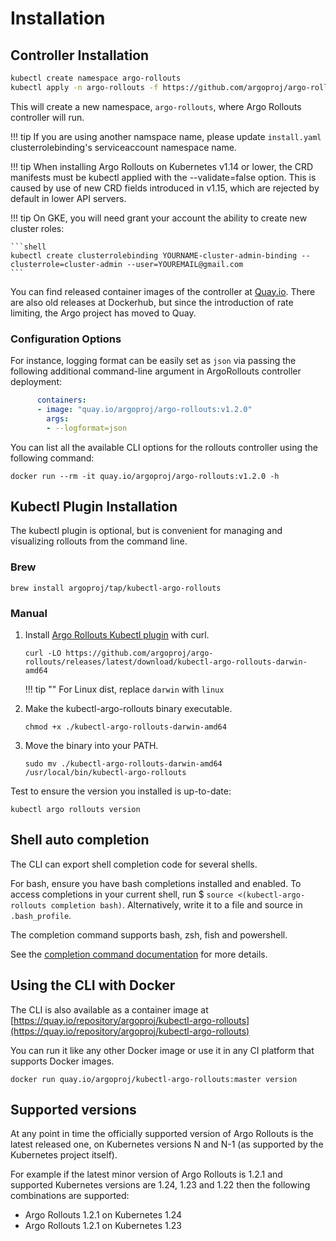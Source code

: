 # Installation

## Controller Installation

```bash
kubectl create namespace argo-rollouts
kubectl apply -n argo-rollouts -f https://github.com/argoproj/argo-rollouts/releases/latest/download/install.yaml
```

This will create a new namespace, `argo-rollouts`, where Argo Rollouts controller will run.

!!! tip
    If you are using another namspace name, please update `install.yaml` clusterrolebinding's serviceaccount namespace name.

!!! tip
    When installing Argo Rollouts on Kubernetes v1.14 or lower, the CRD manifests must be kubectl applied with the --validate=false option. This is caused by use of new CRD fields introduced in v1.15, which are rejected by default in lower API servers.


!!! tip 
    On GKE, you will need grant your account the ability to create new cluster roles:

    ```shell
    kubectl create clusterrolebinding YOURNAME-cluster-admin-binding --clusterrole=cluster-admin --user=YOUREMAIL@gmail.com
    ```

You can find released container images of the controller at [Quay.io](https://quay.io/repository/argoproj/argo-rollouts?tab=tags). There are also old releases
at Dockerhub, but since the introduction of rate limiting, the Argo project has moved to Quay.

### Configuration Options

For instance, logging format can be easily set as `json` via passing the following additional command-line argument in ArgoRollouts controller deployment:

````yaml
      containers:
      - image: "quay.io/argoproj/argo-rollouts:v1.2.0"
        args:
        - --logformat=json
````

You can list all the available CLI options for the rollouts controller using the following command:

```shell
docker run --rm -it quay.io/argoproj/argo-rollouts:v1.2.0 -h
```

## Kubectl Plugin Installation

The kubectl plugin is optional, but is convenient for managing and visualizing rollouts from the 
command line.

### Brew

```shell
brew install argoproj/tap/kubectl-argo-rollouts
```

### Manual

1. Install [Argo Rollouts Kubectl plugin](https://github.com/argoproj/argo-rollouts/releases) with curl.
    ```shell
    curl -LO https://github.com/argoproj/argo-rollouts/releases/latest/download/kubectl-argo-rollouts-darwin-amd64
    ```

    !!! tip "" 
        For Linux dist, replace `darwin` with `linux`

1. Make the kubectl-argo-rollouts binary executable.

    ```shell
    chmod +x ./kubectl-argo-rollouts-darwin-amd64
    ```

1. Move the binary into your PATH.

    ```shell
    sudo mv ./kubectl-argo-rollouts-darwin-amd64 /usr/local/bin/kubectl-argo-rollouts
    ```

Test to ensure the version you installed is up-to-date:

```shell
kubectl argo rollouts version
```

## Shell auto completion

The CLI can export shell completion code for several shells.

For bash, ensure you have bash completions installed and enabled. To access completions in your current shell, run $ `source <(kubectl-argo-rollouts completion bash)`. Alternatively, write it to a file and source in `.bash_profile`.

The completion command supports bash, zsh, fish and powershell.

See the [completion command documentation](./generated/kubectl-argo-rollouts/kubectl-argo-rollouts_completion.md) for more details.


## Using the CLI  with Docker

The CLI is also available as a container image at [https://quay.io/repository/argoproj/kubectl-argo-rollouts](https://quay.io/repository/argoproj/kubectl-argo-rollouts)

You can run it like any other Docker image or use it in any CI platform that supports Docker images.

```shell
docker run quay.io/argoproj/kubectl-argo-rollouts:master version
```

## Supported versions

At any point in time the officially supported version of Argo Rollouts is the latest released one, on Kubernetes versions N and N-1 (as supported by the Kubernetes project itself).

For example if the latest minor version of Argo Rollouts is 1.2.1 and supported Kubernetes versions are 1.24, 1.23 and 1.22 then the following combinations are supported:

* Argo Rollouts 1.2.1 on Kubernetes 1.24
* Argo Rollouts 1.2.1 on Kubernetes 1.23

